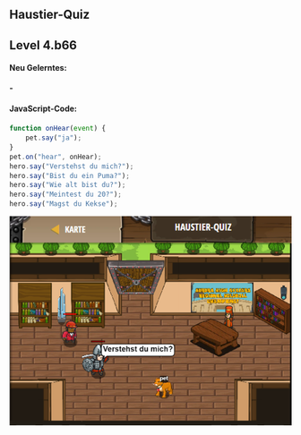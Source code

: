 ## **Haustier-Quiz**
## Level 4.b66

#### Neu Gelerntes:
<b>-</b>

[comment]: <> (Was wurde gelernt und wie funktioniert die Technik?)

#### JavaScript-Code:
```js
function onHear(event) {
    pet.say("ja");
}
pet.on("hear", onHear);
hero.say("Verstehst du mich?");
hero.say("Bist du ein Puma?");
hero.say("Wie alt bist du?");
hero.say("Meintest du 20?");
hero.say("Magst du Kekse");
```
![image](lvl4_b66.png)